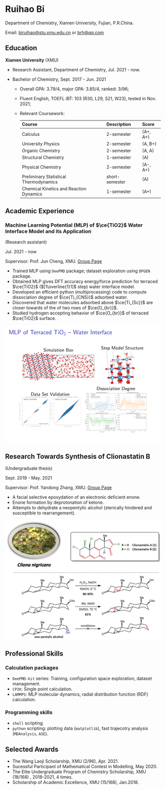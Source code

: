 # Ruihao Bi

Department of Chemistry, Xiamen University, Fujian, P.R.China.

Email: [biruihao@stu.xmu.edu.cn](mailto:biruihao@stu.xmu.edu.cn) or [brh@qq.com](mailto:brh6@qq.com) 

## Education

**Xiamen University** (XMU)

- Research Assistant, Department of Chemistry, Jul. 2021 - now.

- Bachelor of Chemistry, Sept. 2017 - Jun. 2021

  - Overall GPA: 3.79/4, major GPA: 3.85/4, ranked: 3/96;

  - Fluent English, TOEFL iBT: 103 (R30, L29, S21, W23), tested in Nov. 2021; 

  - Relevant Coursework: 
    
    | Course | Description | Score |
    | :--- | :--- | :--- |
    | Calculus |  2-semester| (A+, A+) |
    | University Physics |  2-semester| (A, B+) |
    | Organic Chemistry |  2-semester| (A, A) |
    | Structural Chemistry | 1-semester | (A) |
    | Physical Chemistry |  2-semester| (A-, A+) |
    | Preliminary Statistical Thermodynamics |  short-semester| (A) |
    | Chemical Kinetics and Reaction Dynamics |  1-semester| (A+) |

## Academic Experience

### Machine Learning Potential (MLP) of $\ce{TiO2}$ Water Interface Model and its Application

(Research assistant) 

Jul. 2021 - now

Supervisor: Prof. Jun Cheng, XMU. [Group Page](https://chengjun.xmu.edu.cn/)

- Trained MLP using `DeePMD` package; dataset exploration using `DPGEN` package.
- Obtained MLP gives DFT accuracy energy/force prediction for terraced  $\ce{TiO2}$ ($[1\overline{1}1]$ step) water interface model.
- Developed an efficient python (multiprocessing) code to compute dissociation degree of $\ce{Ti_{CN5}}$ adsorbed water.
- Discovered that water molecules adsorbed above $\ce{Ti_{5c}}$ are closer towards of the of two rows of $\ce{O_{br}}$.
- Studied hydrogen accepting behavior of $\ce{O_{br}}$ of terraced $\ce{TiO2}$ surface.

![rutile](https://github.com/ruihao69/brh-cv/blob/master/MD-CV/_assets/brh_cv/rutile.png)

## Research Towards Synthesis of Clionastatin B

(Undergraduate thesis) 

Sept. 2019 - May. 2021

Supervisor: Prof. Yandong Zhang, XMU. [Group Page](https://zhanglab.xmu.edu.cn/)

- A facial selective epoxydation of an electronic deficient enone.
- Enone formation by deprotonation of ketone.
- Attempts to dehydrate a neopentylic alcohol (sterically hindered and susceptible  to rearrangement).

![thesis](https://github.com/ruihao69/brh-cv/blob/master/MD-CV/_assets/brh_cv/thesis.jpg)


## Professional Skills

### Calculation packages

- `DeePMD-kit` series: Training, configuration space exploration, dataset management.
- `CP2K`: Single point calculation.
- `LAMMPS`: MLP molecular dynamics, radial distribution function (RDF) calculation.

### Programming skills

- `shell` scripting.
- `python` scripting:  plotting data (`matplotlib`), fast trajecotry analysis (`MDAnalysis`, `ASE`).

## Selected Awards

- The Wang Laoji Scholarship, XMU (2/96), Apr. 2021.
- Sucessful Participant of Mathematical Contest in Modelling, May 2020.
- The Elite Undergraduate Program of Chemistry Scholarship, XMU (18/168) , 2018-2021, 4 times.
- Scholarship of Academic Excellence, XMU (15/168), Jan.2018. 



